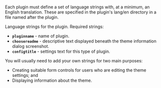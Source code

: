<!-- markdownlint-disable first-line-heading -->
<!-- cspell:ignore choosereadme, configtitle -->

Each plugin must define a set of language strings with, at a minimum, an English translation. These are specified in the plugin's lang/en directory in a file named after the plugin.

Language strings for the plugin. Required strings:

- **`pluginname`** - name of plugin.
- **`choosereadme`** - descriptive text displayed beneath the theme information dialog screenshot.
- **`configtitle`** - settings text for this type of plugin.

You will usually need to add your own strings for two main purposes:

- Creating suitable form controls for users who are editing the theme settings; and
- Displaying information about the theme.
